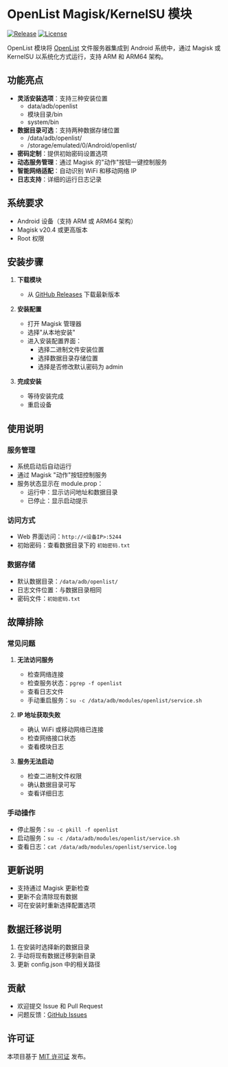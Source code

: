 # OpenList Magisk/KernelSU 模块

[![Release](https://img.shields.io/github/v/release/Alien-Et/OpenList-Magisk)](https://github.com/Alien-Et/OpenList-Magisk/releases)
[![License](https://img.shields.io/github/license/Alien-Et/OpenList-Magisk)](https://github.com/Alien-Et/OpenList-Magisk/blob/main/LICENSE)

OpenList 模块将 [OpenList](https://github.com/OpenListTeam/OpenList) 文件服务器集成到 Android 系统中，通过 Magisk 或 KernelSU 以系统化方式运行，支持 ARM 和 ARM64 架构。

## 功能亮点

- **灵活安装选项**：支持三种安装位置
  - data/adb/openlist
  - 模块目录/bin
  - system/bin
- **数据目录可选**：支持两种数据存储位置
  - /data/adb/openlist/
  - /storage/emulated/0/Android/openlist/
- **密码定制**：提供初始密码设置选项
- **动态服务管理**：通过 Magisk 的"动作"按钮一键控制服务
- **智能网络适配**：自动识别 WiFi 和移动网络 IP
- **日志支持**：详细的运行日志记录

## 系统要求

- Android 设备（支持 ARM 或 ARM64 架构）
- Magisk v20.4 或更高版本
- Root 权限

## 安装步骤

1. **下载模块**
   - 从 [GitHub Releases](https://github.com/Alien-Et/OpenList-Magisk/releases) 下载最新版本

2. **安装配置**
   - 打开 Magisk 管理器
   - 选择"从本地安装"
   - 进入安装配置界面：
     - 选择二进制文件安装位置
     - 选择数据目录存储位置
     - 选择是否修改默认密码为 admin

3. **完成安装**
   - 等待安装完成
   - 重启设备

## 使用说明

### 服务管理
- 系统启动后自动运行
- 通过 Magisk "动作"按钮控制服务
- 服务状态显示在 module.prop：
  - 运行中：显示访问地址和数据目录
  - 已停止：显示启动提示

### 访问方式
- Web 界面访问：`http://<设备IP>:5244`
- 初始密码：查看数据目录下的 `初始密码.txt`

### 数据存储
- 默认数据目录：`/data/adb/openlist/`
- 日志文件位置：与数据目录相同
- 密码文件：`初始密码.txt`

## 故障排除

### 常见问题
1. **无法访问服务**
   - 检查网络连接
   - 检查服务状态：`pgrep -f openlist`
   - 查看日志文件
   - 手动重启服务：`su -c /data/adb/modules/openlist/service.sh`

2. **IP 地址获取失败**
   - 确认 WiFi 或移动网络已连接
   - 检查网络接口状态
   - 查看模块日志

3. **服务无法启动**
   - 检查二进制文件权限
   - 确认数据目录可写
   - 查看详细日志

### 手动操作
- 停止服务：`su -c pkill -f openlist`
- 启动服务：`su -c /data/adb/modules/openlist/service.sh`
- 查看日志：`cat /data/adb/modules/openlist/service.log`

## 更新说明
- 支持通过 Magisk 更新检查
- 更新不会清除现有数据
- 可在安装时重新选择配置选项

## 数据迁移说明
1. 在安装时选择新的数据目录
2. 手动将现有数据迁移到新目录
3. 更新 config.json 中的相关路径

## 贡献
- 欢迎提交 Issue 和 Pull Request
- 问题反馈：[GitHub Issues](https://github.com/Alien-Et/OpenList-Magisk/issues)

## 许可证
本项目基于 [MIT 许可证](LICENSE) 发布。